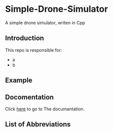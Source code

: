 # Simple-Drone-Simulator
 A simple drone simulator, writen in Cpp

## Introduction
This repo is responsible for:
* a
* b

## Example

## Docomentation
Click [here](https://vyohai.github.io/Simple-Drone-Simulator/docs/html/index.html) to go to The documantation.
	
## List of Abbreviations



